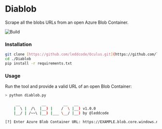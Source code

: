 # Diablob

Scrape all the blobs URLs from an open Azure Blob Container.

![Build](https://img.shields.io/badge/Built%20with-Python-Blue)

### Installation

```sh
git clone [https://github.com/leddcode/Oculus.git](https://github.com/leddcode/Diablob.git)
cd ./Diablob
pip install -r requirements.txt
```

### Usage

Run the tool and provide a valid URL of an open Blob Container:

```sh
> python diablob.py

     __          __        __   __
    |  \ |  /\  |__) |    /  \ |__) v1.0.0
    |__/ | /~~\ |__) |___ \__/ |__) by @leddcode

[?] Enter Azure Blob Container URL: https://EXAMPLE.blob.core.windows.net/EXAMPLE/
```

